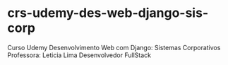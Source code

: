# crs-udemy-des-web-django-sis-corp
Curso Udemy
Desenvolvimento Web com Django: Sistemas Corporativos
Professora: Leticia Lima
Desenvolvedor FullStack

